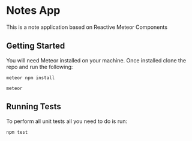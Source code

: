 #  Notes App

This is a note application based on Reactive Meteor Components

## Getting Started

You will need Meteor installed on your machine. Once installed clone the repo and run the following:

```
meteor npm install
```

```
meteor
```


## Running Tests

To perform all unit tests all you need to do is run:
```
npm test
```
